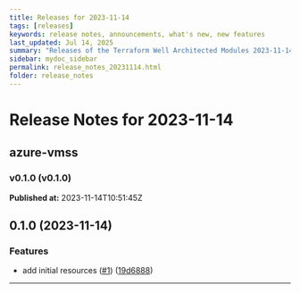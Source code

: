```yaml
---
title: Releases for 2023-11-14
tags: [releases]
keywords: release notes, announcements, what's new, new features
last_updated: Jul 14, 2025
summary: "Releases of the Terraform Well Architected Modules 2023-11-14"
sidebar: mydoc_sidebar
permalink: release_notes_20231114.html
folder: release_notes
---
```


# Release Notes for 2023-11-14

## azure-vmss
### v0.1.0 (v0.1.0)
**Published at:** 2023-11-14T10:51:45Z

## 0.1.0 (2023-11-14)


### Features

* add initial resources ([#1](https://github.com/CloudNationHQ/terraform-azure-vmss/issues/1)) ([19d6888](https://github.com/CloudNationHQ/terraform-azure-vmss/commit/19d6888be2826993d821dba582e0eb2efdef8aa2))

---

